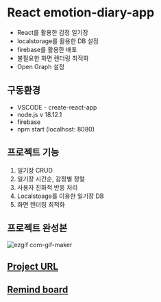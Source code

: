 # React emotion-diary-app

- React를 활용한 감정 일기장
- localstorage를 활용한 DB 설정
- firebase를 활용한 배포
- 불필요한 화면 렌더링 최적화
- Open Graph 설정

## 구동환경

- VSCODE - create-react-app
- node.js v 18.12.1
- firebase
- npm start (localhost: 8080)

## 프로젝트 기능

1. 일기장 CRUD
2. 일기장 시간순, 감정별 정렬
3. 사용자 친화적 반응 처리
4. Localstoage를 이용한 일기장 DB
5. 화면 렌더링 최적화

## 프로젝트 완성본

![ezgif com-gif-maker](https://user-images.githubusercontent.com/74225835/210200325-6d5d3471-37d6-4ae1-ac2a-60608d5d584a.gif)

## [Project URL](https://b22mer-project.web.app/)

## [Remind board](https://github.com/b22mer/React-emotion-diary/blob/main/remind/Remind.md)
